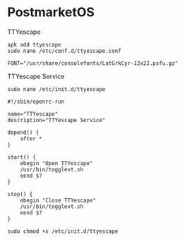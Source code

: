 # PostmarketOS

TTYescape
```
apk add ttyescape
sudo nano /etc/conf.d/ttyescape.conf
```
```
FONT="/usr/share/consolefonts/LatGrkCyr-12x22.psfu.gz"
```
TTYescape Service
```
sudo nano /etc/init.d/ttyescape
```
```
#!/sbin/openrc-run

name="TTYescape"
description="TTYescape Service"

depend() {
    after *
}

start() {
    ebegin "Open TTYescape"
    /usr/bin/togglevt.sh
    eend $?
}

stop() {
    ebegin "Close TTYescape"
    /usr/bin/togglevt.sh
    eend $?
}
```
```
sudo chmod +x /etc/init.d/ttyescape
```

